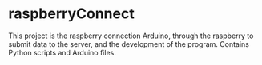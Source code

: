 # raspberryConnect
This project is the raspberry connection Arduino, through the raspberry to submit data to the server, and the development of the program. Contains Python scripts and Arduino files.
